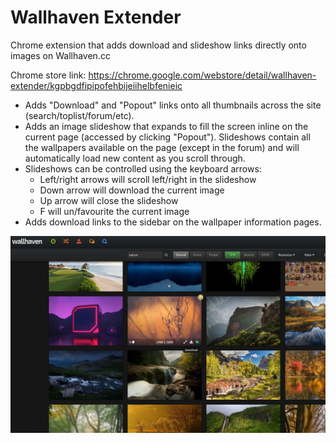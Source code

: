 # Wallhaven Extender
Chrome extension that adds download and slideshow links directly onto images on Wallhaven.cc

Chrome store link: https://chrome.google.com/webstore/detail/wallhaven-extender/kgpbgdfipipofehbijeiihelbfenieic

- Adds "Download" and "Popout" links onto all thumbnails across the site (search/toplist/forum/etc).
- Adds an image slideshow that expands to fill the screen inline on the current page (accessed by clicking "Popout"). Slideshows contain all the wallpapers available on the page (except in the forum) and will automatically load new content as you scroll through.
- Slideshows can be controlled using the keyboard arrows:
  - Left/right arrows will scroll left/right in the slideshow
  - Down arrow will download the current image
  - Up arrow will close the slideshow
  - F will un/favourite the current image
- Adds download links to the sidebar on the wallpaper information pages.

![Screenshot](/screenshot1.png?raw=true)
